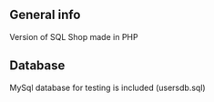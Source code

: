 ## General info
Version of SQL Shop made in PHP

## Database
 MySql database for testing is included (usersdb.sql)
